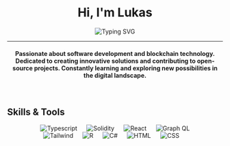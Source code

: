 <h1 align="center">Hi, I'm Lukas</h1>
<p align="center">
<img src="https://readme-typing-svg.demolab.com?font=Fira+Code&weight=700&size=25&duration=1777&pause=1000&color=3581F7&vCenter=true&center=true&color=3581F7&width=435&lines=Blockchain;Finance;Development" alt="Typing SVG"/>
</p>
<hr/>
<h4 align="center">Passionate about software development and blockchain technology. Dedicated to creating innovative solutions and contributing to open-source projects. Constantly learning and exploring new possibilities in the digital landscape.</h4>
<br>

## Skills & Tools

<p align="center"> 
  &emsp; 
    <img alt="Typescript" src="https://img.shields.io/badge/TypeScript-007ACC?style=for-the-badge&logo=typescript&logoColor=white">
  &emsp;
    <img alt="Solidity" src="https://img.shields.io/badge/Solidity-e6e6e6?style=for-the-badge&logo=solidity&logoColor=black">
    &emsp;
     <img alt="React" src="https://img.shields.io/badge/React-20232A?style=for-the-badge&logo=react&logoColor=61DAFB">
   &emsp;
     <img alt="Graph QL" src="https://img.shields.io/badge/GraphQl-E10098?style=for-the-badge&logo=graphql&logoColor=white">
  &emsp;
	  <br/>
     <img alt="Tailwind" src="https://img.shields.io/badge/Tailwind_CSS-38B2AC?style=for-the-badge&logo=tailwind-css&logoColor=white">
      &emsp;
    <img alt="R" src="https://img.shields.io/badge/R-276DC3?style=for-the-badge&logo=r&logoColor=white">
  &emsp;
    <img alt="C#" src="https://img.shields.io/badge/C%23-239120?style=for-the-badge&logo=c-sharp&logoColor=white">
  &emsp;
    <img alt="HTML" src="https://img.shields.io/badge/HTML5-E34F26?style=for-the-badge&logo=html5&logoColor=white"/>
      &emsp;
    <img alt="CSS" src="https://img.shields.io/badge/CSS3-1572B6?style=for-the-badge&logo=css3&logoColor=white"/>
&emsp; 
</p>
